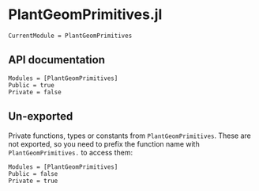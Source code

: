 
# PlantGeomPrimitives.jl

```@meta
CurrentModule = PlantGeomPrimitives
```

## API documentation

```@autodocs
Modules = [PlantGeomPrimitives]
Public = true
Private = false
```

## Un-exported

Private functions, types or constants from `PlantGeomPrimitives`. These are not exported, so you need to prefix the function name with `PlantGeomPrimitives.` to access them:

```@autodocs
Modules = [PlantGeomPrimitives]
Public = false
Private = true
```
